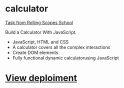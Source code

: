 # calculator

[Task from Rolling Scopes School](https://github.com/rolling-scopes-school/tasks/blob/master/tasks/ready-projects/calculator.md "Rolling Scopes")

Build a Calculator With JavaScript.

  - JavaScript, HTML and CSS
  - A calculator covers all the complex interactions
  - Create DOM elements
  - Fully functional dynamic calculatorusing JavaScript

# [View deploiment](https://dmitriew.github.io/calculator/ "calculator")
